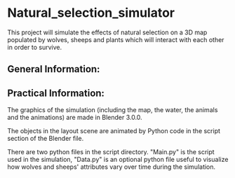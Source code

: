 # Natural_selection_simulator
This project will simulate the effects of natural selection on a 3D map populated by wolves, sheeps and plants which will interact with each other in order to survive. 

## General Information:


## Practical Information:
The graphics of the simulation (including the map, the water, the animals and the animations) are made in Blender 3.0.0. 

The objects in the layout scene are animated by Python code in the script section of the Blender file.

There are two python files in the script directory. "Main.py" is the script used in the simulation, "Data.py" is an optional python file useful to visualize how wolves and sheeps' attributes vary over time during the simulation.

